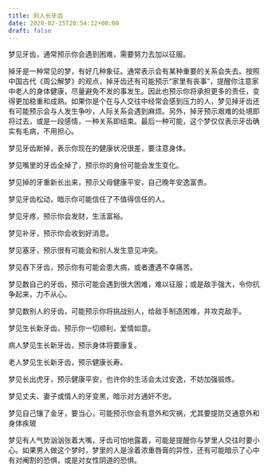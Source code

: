 ```yaml
---
title: 别人长牙齿
date: 2020-02-15T20:54:12+08:00
draft: false
---
```


梦见牙齿，通常预示你会遇到困难，需要努力去加以征服。


掉牙是一种常见的梦，有好几种象征。通常表示会有某种重要的关系会失去。按照中国古代《周公解梦》的观点，掉牙齿还有可能预示“家里有丧事”，提醒你注意家中老人的身体健康，尽量避免不发的事发生。因此也预示你将承担更多的责任，变得更加稳重和成熟。如果你是个在与人交往中经常会感到压力的人，梦见掉牙齿还有可能预示会与人发生争吵，人际关系会遇到麻烦。另外，掉牙预示艰难的处境即将过去，或是一段感情，一种关系即结束。最后一种可能，这个梦仅仅表示牙齿确实有毛病，不用担心。


梦见牙齿断掉，表示你现在的健康状况很差，要注意身体。


梦见嘴里的牙齿全掉了，预示你的身份可能会发生变化。


梦见掉的牙重新长出来，预示父母健康平安，自己晚年安逸富贵。


梦见牙齿松动，暗示你可能信任了不值得信任的人。


梦见牙疼，预示你会发财，生活富裕。


梦见补牙，预示你会收到好消息。


梦见塞牙，预示很有可能会和别人发生意见冲突。


梦见吞下牙齿，预示你有可能会患大病，或者遭遇不幸痛苦。


梦见数自己的牙齿，预示可能会遇到很大困难，难以征服；或是敌手强大，令你抗争起来，力不从心。


梦见数别人的牙齿，可能预示你将挑战别人，给敌手制造困难，并攻克敌手。


梦见生长新牙齿，预示你一切顺利，爱情如意。


病人梦见生长新牙齿，预示身体将要康复。


老人梦见生长新牙齿，预示健康长寿。


梦见长出虎牙，预示健康平安，也许你的生活会太过安逸，不妨加强锻炼。


梦见丈夫、妻子或情人的牙变黑，暗示对方通奸不忠。


梦见自己镶了金牙，要当心，可能预示你会有意外和灾祸，尤其要提防交通意外和身体疾玻


梦见有人气势汹汹张着大嘴，牙齿可怕地露着，可能是提醒你与梦里人交往时要小心。如果男人做这个梦时，梦里的人是涂着浓重唇膏的异性，还有可能暗示了心中有对阉割的恐惧，或是对女性阴道的恐惧。